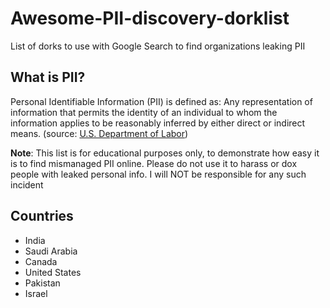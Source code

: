 # Awesome-PII-discovery-dorklist
List of dorks to use with Google Search to find organizations leaking PII

## What is PII?
Personal Identifiable Information (PII) is defined as: Any representation of information that permits the identity of an individual to whom the information applies to be reasonably inferred by either direct or indirect means. (source: [U.S. Department of Labor](https://www.dol.gov/general/ppii#:~:text=Personal%20Identifiable%20Information%20(PII)%20is,either%20direct%20or%20indirect%20means.))

**Note**: This list is for educational purposes only, to demonstrate how easy it is to find mismanaged PII online. Please do not use it to harass or dox people with leaked personal info. I will NOT be responsible for any such incident

## Countries
- India
- Saudi Arabia
- Canada
- United States
- Pakistan
- Israel
